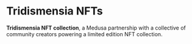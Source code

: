 # Tridismensia NFTs

**Tridismensia NFT collection**, a Medusa partnership with a collective of community creators powering a limited edition NFT collection.

